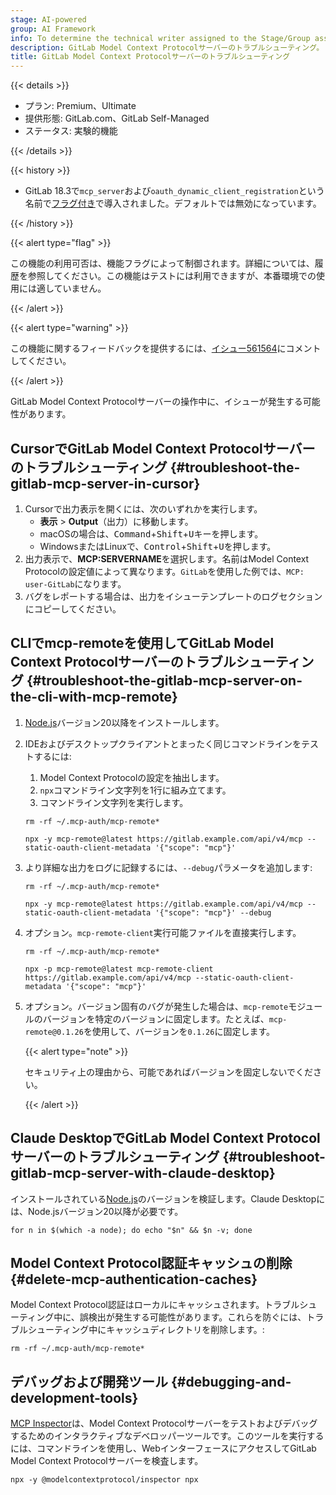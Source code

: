 ```yaml
---
stage: AI-powered
group: AI Framework
info: To determine the technical writer assigned to the Stage/Group associated with this page, see https://handbook.gitlab.com/handbook/product/ux/technical-writing/#assignments
description: GitLab Model Context Protocolサーバーのトラブルシューティング。
title: GitLab Model Context Protocolサーバーのトラブルシューティング
---
```


{{< details >}}

- プラン: Premium、Ultimate
- 提供形態: GitLab.com、GitLab Self-Managed
- ステータス: 実験的機能

{{< /details >}}

{{< history >}}

- GitLab 18.3で`mcp_server`および`oauth_dynamic_client_registration`という名前で[フラグ付き](../../../administration/feature_flags/_index.md)で導入されました。デフォルトでは無効になっています。

{{< /history >}}

{{< alert type="flag" >}}

この機能の利用可否は、機能フラグによって制御されます。詳細については、履歴を参照してください。この機能はテストには利用できますが、本番環境での使用には適していません。

{{< /alert >}}

{{< alert type="warning" >}}

この機能に関するフィードバックを提供するには、[イシュー561564](https://gitlab.com/gitlab-org/gitlab/-/issues/561564)にコメントしてください。

{{< /alert >}}

GitLab Model Context Protocolサーバーの操作中に、イシューが発生する可能性があります。

## CursorでGitLab Model Context Protocolサーバーのトラブルシューティング {#troubleshoot-the-gitlab-mcp-server-in-cursor}

1. Cursorで出力表示を開くには、次のいずれかを実行します。
   - **表示** > **Output**（出力）に移動します。
   - macOSの場合は、<kbd>Command</kbd>+<kbd>Shift</kbd>+<kbd>U</kbd>キーを押します。
   - WindowsまたはLinuxで、<kbd>Control</kbd>+<kbd>Shift</kbd>+<kbd>U</kbd>を押します。
1. 出力表示で、**MCP:SERVERNAME**を選択します。名前はModel Context Protocolの設定値によって異なります。`GitLab`を使用した例では、`MCP: user-GitLab`になります。
1. バグをレポートする場合は、出力をイシューテンプレートのログセクションにコピーしてください。

## CLIでmcp-remoteを使用してGitLab Model Context Protocolサーバーのトラブルシューティング {#troubleshoot-the-gitlab-mcp-server-on-the-cli-with-mcp-remote}

1. [Node.js](https://nodejs.org/en/download)バージョン20以降をインストールします。

1. IDEおよびデスクトップクライアントとまったく同じコマンドラインをテストするには:
   1. Model Context Protocolの設定を抽出します。
   1. `npx`コマンドライン文字列を1行に組み立てます。
   1. コマンドライン文字列を実行します。

   ```shell
   rm -rf ~/.mcp-auth/mcp-remote*

   npx -y mcp-remote@latest https://gitlab.example.com/api/v4/mcp --static-oauth-client-metadata '{"scope": "mcp"}'
   ```

1. より詳細な出力をログに記録するには、`--debug`パラメータを追加します:

   ```shell
   rm -rf ~/.mcp-auth/mcp-remote*

   npx -y mcp-remote@latest https://gitlab.example.com/api/v4/mcp --static-oauth-client-metadata '{"scope": "mcp"}' --debug
   ```

1. オプション。`mcp-remote-client`実行可能ファイルを直接実行します。

   ```shell
   rm -rf ~/.mcp-auth/mcp-remote*

   npx -p mcp-remote@latest mcp-remote-client https://gitlab.example.com/api/v4/mcp --static-oauth-client-metadata '{"scope": "mcp"}'
   ```

1. オプション。バージョン固有のバグが発生した場合は、`mcp-remote`モジュールのバージョンを特定のバージョンに固定します。たとえば、`mcp-remote@0.1.26`を使用して、バージョンを`0.1.26`に固定します。

   {{< alert type="note" >}}

   セキュリティ上の理由から、可能であればバージョンを固定しないでください。

   {{< /alert >}}

## Claude DesktopでGitLab Model Context Protocolサーバーのトラブルシューティング {#troubleshoot-gitlab-mcp-server-with-claude-desktop}

インストールされている[Node.js](https://nodejs.org/en/download)のバージョンを検証します。Claude Desktopには、Node.jsバージョン20以降が必要です。

```shell
for n in $(which -a node); do echo "$n" && $n -v; done
```

## Model Context Protocol認証キャッシュの削除 {#delete-mcp-authentication-caches}

Model Context Protocol認証はローカルにキャッシュされます。トラブルシューティング中に、誤検出が発生する可能性があります。これらを防ぐには、トラブルシューティング中にキャッシュディレクトリを削除します。:

```shell
rm -rf ~/.mcp-auth/mcp-remote*
```

## デバッグおよび開発ツール {#debugging-and-development-tools}

[MCP Inspector](https://modelcontextprotocol.io/legacy/tools/inspector)は、Model Context Protocolサーバーをテストおよびデバッグするためのインタラクティブなデベロッパーツールです。このツールを実行するには、コマンドラインを使用し、WebインターフェースにアクセスしてGitLab Model Context Protocolサーバーを検査します。

```shell
npx -y @modelcontextprotocol/inspector npx
```
